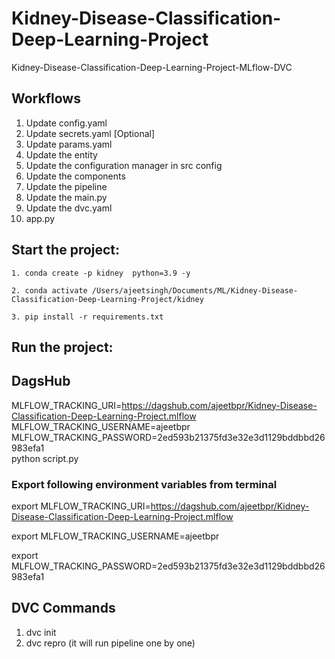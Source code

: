 # Kidney-Disease-Classification-Deep-Learning-Project
Kidney-Disease-Classification-Deep-Learning-Project-MLflow-DVC

## Workflows
1. Update config.yaml
2. Update secrets.yaml [Optional]
3. Update params.yaml
4. Update the entity
5. Update the configuration manager in src config
6. Update the components
7. Update the pipeline
8. Update the main.py
9. Update the dvc.yaml
10. app.py


## Start the project:
```
1. conda create -p kidney  python=3.9 -y
```
```
2. conda activate /Users/ajeetsingh/Documents/ML/Kidney-Disease-Classification-Deep-Learning-Project/kidney
```
```
3. pip install -r requirements.txt 
```

## Run the project:

## DagsHub
MLFLOW_TRACKING_URI=https://dagshub.com/ajeetbpr/Kidney-Disease-Classification-Deep-Learning-Project.mlflow \
MLFLOW_TRACKING_USERNAME=ajeetbpr \
MLFLOW_TRACKING_PASSWORD=2ed593b21375fd3e32e3d1129bddbbd26983efa1 \
python script.py

### Export following environment variables from terminal
export MLFLOW_TRACKING_URI=https://dagshub.com/ajeetbpr/Kidney-Disease-Classification-Deep-Learning-Project.mlflow

export MLFLOW_TRACKING_USERNAME=ajeetbpr

export MLFLOW_TRACKING_PASSWORD=2ed593b21375fd3e32e3d1129bddbbd26983efa1


## DVC Commands
1. dvc init
2. dvc repro (it will run pipeline one by one)

